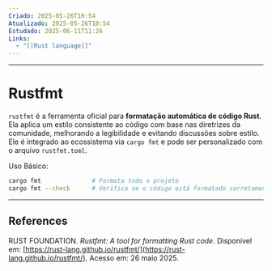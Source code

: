 ```yaml
---
Criado: 2025-05-26T10:54
Atualizado: 2025-05-26T10:54
Estudado: 2025-06-11T11:26
Links:
  - "[[Rust language]]"
---
```

---
# Rustfmt

`rustfmt` é a ferramenta oficial para **formatação automática de código Rust**. Ela aplica um estilo consistente ao código com base nas diretrizes da comunidade, melhorando a legibilidade e evitando discussões sobre estilo. Ele é integrado ao ecossistema via `cargo fmt` e pode ser personalizado com o arquivo `rustfmt.toml`.

Uso Básico:

```bash
cargo fmt              # Formata todo o projeto
cargo fmt --check      # Verifica se o código está formatado corretamente
```

---
## References

RUST FOUNDATION. _Rustfmt: A tool for formatting Rust code_. Disponível em: [https://rust-lang.github.io/rustfmt/](https://rust-lang.github.io/rustfmt/). Acesso em: 26 maio 2025.